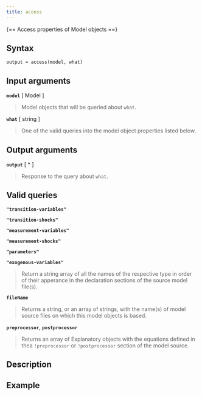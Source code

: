 ```yaml
---
title: access
---
```


{== Access properties of Model objects ==}


## Syntax

    output = access(model, what)


## Input arguments

__`model`__ [ Model ]
> 
> Model objects that will be queried about `what`.
> 

__`what`__ [ string ]
> 
> One of the valid queries into the model object properties listed below.
> 

## Output arguments

__`output`__ [ * ]
> 
> Response to the query about `what`.
> 

## Valid queries

__`"transition-variables"`__

__`"transition-shocks"`__

__`"measurement-variables"`__

__`"measurement-shocks"`__

__`"parameters"`__

__`"exogenous-variables"`__

>
> Return a string array of all the names of the respective type in order of
> their apperance in the declaration sections of the source model file(s).
>

__`fileName`__
> 
> Returns a string, or an array of strings, with the name(s) of model source
> files on which this model objects is based.
> 

__`preprocessor`__, __`postprocessor`__
> 
> Returns an array of Explanatory objects with the equations defined in thea
> `!preprocessor` or `!postprocessor` section of the model source.
> 



## Description


## Example



